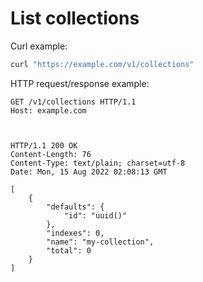 # List collections

Curl example:

```sh
curl "https://example.com/v1/collections"
```


HTTP request/response example:

```http
GET /v1/collections HTTP/1.1
Host: example.com



HTTP/1.1 200 OK
Content-Length: 76
Content-Type: text/plain; charset=utf-8
Date: Mon, 15 Aug 2022 02:08:13 GMT

[
    {
        "defaults": {
            "id": "uuid()"
        },
        "indexes": 0,
        "name": "my-collection",
        "total": 0
    }
]
```


